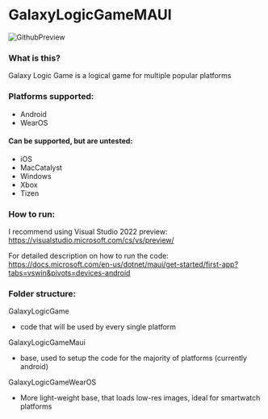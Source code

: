 # GalaxyLogicGameMAUI

![GithubPreview](https://user-images.githubusercontent.com/77352013/186893566-edaca4e1-90ed-4a70-a4b1-b8c9adc01bfb.png)

### What is this?

Galaxy Logic Game is a logical game for multiple popular platforms

### Platforms supported:

- Android
- WearOS

#### Can be supported, but are untested:

- iOS
- MacCatalyst
- Windows
- Xbox
- Tizen

### How to run:

I recommend using Visual Studio 2022 preview: https://visualstudio.microsoft.com/cs/vs/preview/

For detailed description on how to run the code: https://docs.microsoft.com/en-us/dotnet/maui/get-started/first-app?tabs=vswin&pivots=devices-android

### Folder structure:

GalaxyLogicGame
- code that will be used by every single platform

GalaxyLogicGameMaui
- base, used to setup the code for the majority of platforms (currently android)

GalaxyLogicGameWearOS
- More light-weight base, that loads low-res images, ideal for smartwatch platforms
